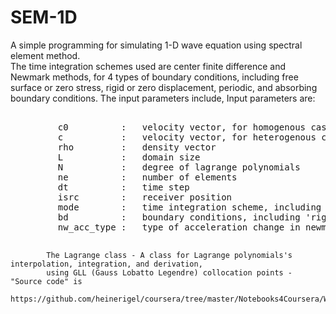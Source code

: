 # SEM-1D
A simple programming for simulating 1-D wave equation using spectral element method.<br> The time integration schemes used are center finite difference and Newmark methods, for 4 types of boundary conditions, including free surface or zero stress, rigid or zero displacement, periodic, and absorbing boundary conditions.
The input parameters include, 
Input parameters are:<br>
<pre> 
         c0          :   velocity vector, for homogenous case
         c           :   velocity vector, for heterogenous case
         rho         :   density vector
         L           :   domain size
         N           :   degree of lagrange polynomials
         ne          :   number of elements
         dt          :   time step
         isrc        :   receiver position
         mode        :   time integration scheme, including 'cfd' (centered finite difference) or 'newmark'
         bd          :   boundary conditions, including 'rigid', 'free', 'absorbing', 'periodic'
         nw_acc_type :   type of acceleration change in newmark method, including 'average','linear'; defualt is 'average'<br>
</pre>
            The Lagrange class - A class for Lagrange polynomials's interpolation, integration, and derivation, 
            using GLL (Gauss Lobatto Legendre) collocation points - "Source code" is 
            https://github.com/heinerigel/coursera/tree/master/Notebooks4Coursera/W9
              
